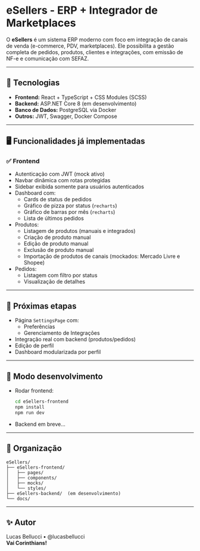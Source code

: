 # eSellers - ERP + Integrador de Marketplaces

O **eSellers** é um sistema ERP moderno com foco em integração de canais de venda (e-commerce, PDV, marketplaces). Ele possibilita a gestão completa de pedidos, produtos, clientes e integrações, com emissão de NF-e e comunicação com SEFAZ.

---

## 🔧 Tecnologias

- **Frontend:** React + TypeScript + CSS Modules (SCSS)
- **Backend:** ASP.NET Core 8 (em desenvolvimento)
- **Banco de Dados:** PostgreSQL via Docker
- **Outros:** JWT, Swagger, Docker Compose

---

## 🖥️ Funcionalidades já implementadas

### ✅ Frontend

- Autenticação com JWT (mock ativo)
- Navbar dinâmica com rotas protegidas
- Sidebar exibida somente para usuários autenticados
- Dashboard com:
  - Cards de status de pedidos
  - Gráfico de pizza por status (`recharts`)
  - Gráfico de barras por mês (`recharts`)
  - Lista de últimos pedidos
- Produtos:
  - Listagem de produtos (manuais e integrados)
  - Criação de produto manual
  - Edição de produto manual
  - Exclusão de produto manual
  - Importação de produtos de canais (mockados: Mercado Livre e Shopee)
- Pedidos:
  - Listagem com filtro por status
  - Visualização de detalhes

---

## 🚧 Próximas etapas

- Página `SettingsPage` com:
  - Preferências
  - Gerenciamento de Integrações
- Integração real com backend (produtos/pedidos)
- Edição de perfil
- Dashboard modularizada por perfil

---

## 💬 Modo desenvolvimento

- Rodar frontend:
  ```bash
  cd eSellers-frontend
  npm install
  npm run dev
  ```

- Backend em breve...

---

## 📁 Organização

```
eSellers/
├── eSellers-frontend/
│   ├── pages/
│   ├── components/
│   ├── mocks/
│   └── styles/
├── eSellers-backend/  (em desenvolvimento)
└── docs/
```

---

## ✨ Autor

Lucas Bellucci • @lucasbellucci  
**Vai Corinthians!**